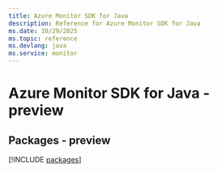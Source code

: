 ```yaml
---
title: Azure Monitor SDK for Java
description: Reference for Azure Monitor SDK for Java
ms.date: 10/29/2025
ms.topic: reference
ms.devlang: java
ms.service: monitor
---
```

# Azure Monitor SDK for Java - preview
## Packages - preview
[!INCLUDE [packages](monitor-index.md)]